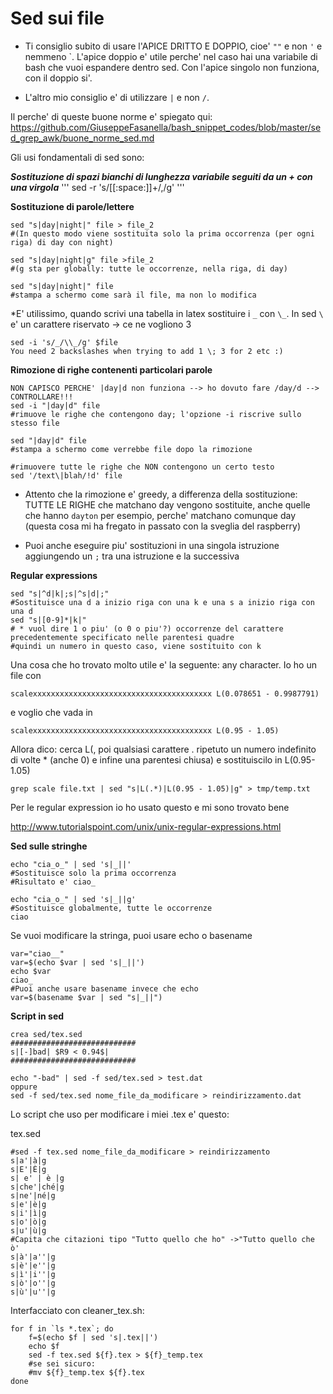 # Sed sui file
* Ti consiglio subito di usare l'APICE DRITTO E DOPPIO, cioe' `""` e non `'` e nemmeno \`. L'apice doppio e' utile perche' 
  nel caso hai una variabile di bash che vuoi espandere dentro sed. Con l'apice singolo non funziona, con il doppio si'.

* L'altro mio consiglio e' di utilizzare `|` e non `/`.

Il perche' di queste buone norme e' spiegato qui:
https://github.com/GiuseppeFasanella/bash_snippet_codes/blob/master/sed_grep_awk/buone_norme_sed.md

Gli usi fondamentali di sed sono:

***Sostituzione di spazi bianchi di lunghezza variabile seguiti da un + con una virgola***
'''
sed -r 's/[[:space:]]+/,/g'
'''

**Sostituzione di parole/lettere**
```
sed "s|day|night|" file > file_2
#(In questo modo viene sostituita solo la prima occorrenza (per ogni riga) di day con night)
```
```
sed "s|day|night|g" file >file_2
#(g sta per globally: tutte le occorrenze, nella riga, di day)
```
```
sed "s|day|night|" file
#stampa a schermo come sarà il file, ma non lo modifica
```

*E' utilissimo, quando scrivi una tabella in latex sostituire i `_` con `\_`.
In sed `\` e' un carattere riservato -> ce ne vogliono 3 
```
sed -i 's/_/\\_/g' $file
You need 2 backslashes when trying to add 1 \; 3 for 2 etc :)
```
**Rimozione di righe contenenti particolari parole**
```
NON CAPISCO PERCHE' |day|d non funziona --> ho dovuto fare /day/d --> CONTROLLARE!!!
sed -i "|day|d" file
#rimuove le righe che contengono day; l'opzione -i riscrive sullo stesso file
```
```
sed "|day|d" file
#stampa a schermo come verrebbe file dopo la rimozione
```
```
#rimuovere tutte le righe che NON contengono un certo testo
sed '/text\|blah/!d' file
```
* Attento che la rimozione e' greedy, a differenza della sostituzione: TUTTE LE RIGHE che matchano day vengono sostituite, anche quelle che hanno `dayton` per esempio, perche' matchano comunque day (questa cosa mi ha fregato
in passato con la sveglia del raspberry)

* Puoi anche eseguire piu' sostituzioni in una singola istruzione aggiungendo un `;` tra una istruzione e la successiva

**Regular expressions**
```
sed "s|^d|k|;s|^s|d|;"
#Sostituisce una d a inizio riga con una k e una s a inizio riga con una d
sed "s|[0-9]*|k|" 
# * vuol dire 1 o piu' (o 0 o piu'?) occorrenze del carattere precedentemente specificato nelle parentesi quadre
#quindi un numero in questo caso, viene sostituito con k
```
Una cosa che ho trovato molto utile e' la seguente: any character. Io ho un file con
```
scalexxxxxxxxxxxxxxxxxxxxxxxxxxxxxxxxxxxxxxxx L(0.078651 - 0.9987791)
```
e voglio che vada in 
```
scalexxxxxxxxxxxxxxxxxxxxxxxxxxxxxxxxxxxxxxxx L(0.95 - 1.05)
```
Allora dico: cerca L(, poi qualsiasi carattere . ripetuto un numero indefinito di volte * (anche 0) e infine una parentesi chiusa) e sostituiscilo in L(0.95-1.05) 

``
    grep scale file.txt | sed "s|L(.*)|L(0.95 - 1.05)|g" > tmp/temp.txt
``    


Per le regular expression io ho usato questo e mi sono trovato bene

http://www.tutorialspoint.com/unix/unix-regular-expressions.html

**Sed sulle stringhe**
```
echo "cia_o_" | sed 's|_||'
#Sostituisce solo la prima occorrenza
#Risultato e' ciao_
```
```
echo "cia_o_" | sed 's|_||g'
#Sostituisce globalmente, tutte le occorrenze
ciao
```

Se vuoi modificare la stringa, puoi usare echo o basename
```
var="ciao__"
var=$(echo $var | sed 's|_||')
echo $var
ciao_
#Puoi anche usare basename invece che echo
var=$(basename $var | sed "s|_||")
```

**Script in sed**
```
crea sed/tex.sed
############################
s|[-]bad| $R9 < 0.94$|
############################

echo "-bad" | sed -f sed/tex.sed > test.dat
oppure
sed -f sed/tex.sed nome_file_da_modificare > reindirizzamento.dat
```

Lo script che uso per modificare i miei .tex e' questo:

tex.sed
```
#sed -f tex.sed nome_file_da_modificare > reindirizzamento
s|a'|à|g
s|E'|È|g
s| e' | è |g
s|che'|ché|g
s|ne'|né|g
s|e'|è|g
s|i'|ì|g
s|o'|ò|g
s|u'|ù|g
#Capita che citazioni tipo "Tutto quello che ho" ->"Tutto quello che ò' 
s|à'|a''|g
s|è'|e''|g
s|ì'|i''|g
s|ò'|o''|g
s|ù'|u''|g
```

Interfacciato con cleaner_tex.sh:
```
for f in `ls *.tex`; do
    f=$(echo $f | sed 's|.tex||')
    echo $f
    sed -f tex.sed ${f}.tex > ${f}_temp.tex
    #se sei sicuro:                                                                                   
    #mv ${f}_temp.tex ${f}.tex
done
```

